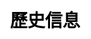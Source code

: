 ---
title: 歷史信息
layout: toto_3/history
description: 玩幸運遊戲多多3的時候，在這裏查看歷史中獎信息.
js: ["js/sound.js", "js/i19n.js", "js/game/toto_3/share.js", "js/game/toto_3/history.js"]
css: ["css/game/toto_3/list.css"]
---
